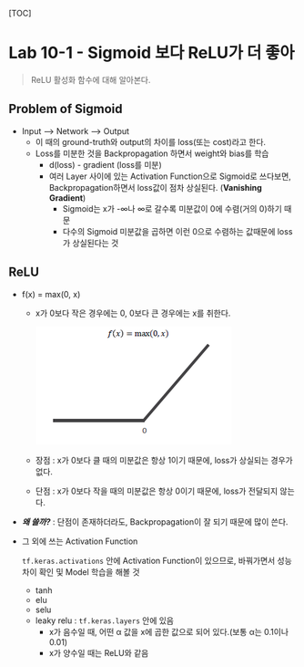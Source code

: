 [TOC]

# Lab 10-1 - Sigmoid 보다 ReLU가 더 좋아

> ReLU 활성화 함수에 대해 알아본다.

## Problem of Sigmoid

- Input --> Network --> Output
  - 이 때의 ground-truth와 output의 차이를 loss(또는 cost)라고 한다.
  - Loss를 미분한 것을 Backpropagation 하면서 weight와 bias를 학습
    - d(loss) - gradient (loss를 미분)
    - 여러 Layer 사이에 있는 Activation Function으로 Sigmoid로 쓰다보면, Backpropagation하면서 loss값이 점차 상실된다. (**Vanishing Gradient**)
      - Sigmoid는 x가 -∞나 ∞로 갈수록 미분값이 0에 수렴(거의 0)하기 때문
      - 다수의 Sigmoid 미분값을 곱하면 이런 0으로 수렴하는 값때문에 loss가 상실된다는 것

## ReLU

- f(x) = max(0, x)

  - x가 0보다 작은 경우에는 0, 0보다 큰 경우에는 x를 취한다.

    ![2-10_Graph_of_ReLU](../MDImage/2-10_Graph_of_ReLU.PNG)

  - 장점 : x가 0보다 클 때의 미분값은 항상 1이기 때문에, loss가 상실되는 경우가 없다.

  - 단점 : x가 0보다 작을 때의 미분값은 항상 0이기 때문에, loss가 전달되지 않는다.

- ***왜 쓸까?*** : 단점이 존재하더라도, Backpropagation이 잘 되기 때문에 많이 쓴다.

- 그 외에 쓰는 Activation Function

  `tf.keras.activations` 안에 Activation Function이 있으므로, 바꿔가면서 성능차이 확인 및 Model 학습을 해볼 것

  - tanh
  - elu
  - selu
  - leaky relu : `tf.keras.layers` 안에 있음
    - x가 음수일 때, 어떤 α 값을 x에 곱한 값으로 되어 있다.(보통 α는 0.1이나 0.01)
    - x가 양수일 때는 ReLU와 같음

